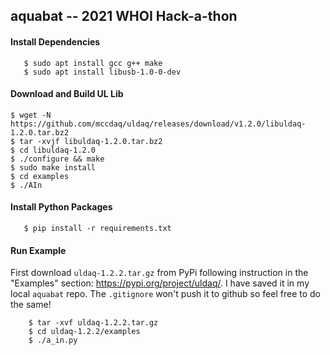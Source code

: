 ## aquabat -- 2021 WHOI Hack-a-thon

#### Install Dependencies 
```
   $ sudo apt install gcc g++ make
   $ sudo apt install libusb-1.0-0-dev
```
#### Download and Build UL Lib
```
$ wget -N https://github.com/mccdaq/uldaq/releases/download/v1.2.0/libuldaq-1.2.0.tar.bz2
$ tar -xvjf libuldaq-1.2.0.tar.bz2
$ cd libuldaq-1.2.0
$ ./configure && make
$ sudo make install
$ cd examples
$ ./AIn
```

#### Install Python Packages
```
   $ pip install -r requirements.txt
```

#### Run Example
First download `uldaq-1.2.2.tar.gz` from PyPi following instruction in the "Examples" section: https://pypi.org/project/uldaq/. I have saved it in my local `aquabat` repo. The `.gitignore` won't push it to github so feel free to do the same! 

```
	$ tar -xvf uldaq-1.2.2.tar.gz
	$ cd uldaq-1.2.2/examples
	$ ./a_in.py
```
